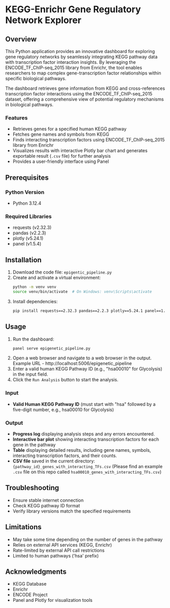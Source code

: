 # KEGG-Enrichr Gene Regulatory Network Explorer

## Overview
This Python application provides an innovative dashboard for exploring gene regulatory networks by seamlessly integrating KEGG pathway data with transcription factor interaction insights. By leveraging the ENCODE_TF_ChIP-seq_2015 library from Enrichr, the tool enables researchers to map complex gene-transcription factor relationships within specific biological pathways. 

The dashboard retrieves gene information from KEGG and cross-references transcription factor interactions using the ENCODE_TF_ChIP-seq_2015 dataset, offering a comprehensive view of potential regulatory mechanisms in biological pathways.

### Features

- Retrieves genes for a specified human KEGG pathway
- Fetches gene names and symbols from KEGG
- Finds interacting transcription factors using ENCODE_TF_ChIP-seq_2015 library from Enrichr
- Visualizes results with interactive Plotly bar chart and generates exportable result (`.csv` file) for further analysis
- Provides a user-friendly interface using Panel


## Prerequisites

### Python Version
- Python 3.12.4

### Required Libraries
- requests (v2.32.3)
- pandas (v2.2.3)
- plotly (v5.24.1)
- panel (v1.5.4)

## Installation

1. Download the code file: ```epigentic_pipeline.py```
2. Create and activate a virtual environment:
    ```bash
    python -m venv venv
    source venv/bin/activate  # On Windows: venv\Scripts\activate
    ```
3. Install dependencies:
    ```bash
    pip install requests==2.32.3 pandas==2.2.3 plotly==5.24.1 panel==1.5.4
    ```

## Usage

1. Run the dashboard:
    ```bash
    panel serve epigenetic_pipeline.py
    ```
2. Open a web browser and navigate to a web browser in the output. Example URL - http://localhost:5006/epigenetic_pipeline
3. Enter a valid human KEGG Pathway ID (e.g., "hsa00010" for Glycolysis) in the input field.
4. Click the ```Run Analysis``` button to start the analysis.

### Input

- **Valid Human KEGG Pathway ID** (must start with "hsa" followed by a five-digit number, e.g., hsa00010 for Glycolysis)

### Output

- **Progress log** displaying analysis steps and any errors encountered.
- **Interactive bar plot** showing interacting transcription factors for each gene in the pathway
- **Table** displaying detailed results, including gene names, symbols, interacting transcription factors, and their counts.
- **CSV file** saved in the current directory: ```{pathway_id}_genes_with_interacting_TFs.csv``` (Please find an example ```.csv``` file on this repo called ```hsa00010_genes_with_interacting_TFs.csv```)

## Troubleshooting

- Ensure stable internet connection
- Check KEGG pathway ID format
- Verify library versions match the specified requirements

## Limitations

- May take some time depending on the number of genes in the pathway
- Relies on external API services (KEGG, Enrichr)
- Rate-limited by external API call restrictions
- Limited to human pathways ('hsa' prefix)

## Acknowledgments

- KEGG Database
- Enrichr
- ENCODE Project
- Panel and Plotly for visualization tools
